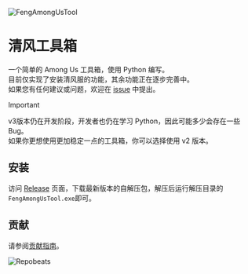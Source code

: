 ![FengAmongUsTool](https://socialify.git.ci/QingFengTechnology/FengAmongUsTool/image?custom_language=Python&description=1&font=KoHo&language=1&name=1&owner=1&pattern=Solid&theme=Auto)

# 清风工具箱

一个简单的 Among Us 工具箱，使用 Python 编写。\
目前仅实现了安装清风服的功能，其余功能正在逐步完善中。\
如果您有任何建议或问题，欢迎在 [issue](https://github.com/QingFengTechnology/FengAmongUsTool/issues) 中提出。

> [!Important]
> v3版本仍在开发阶段，开发者也仍在学习 Python，因此可能多少会存在一些Bug。\
> 如果你更想使用更加稳定一点的工具箱，你可以选择使用 v2 版本。

## 安装

访问 [Release](https://github.com/QingFengTechnology/FengAmongUsTool/releases) 页面，下载最新版本的自解压包，解压后运行解压目录的`FengAmongUsTool.exe`即可。 

## 贡献

请参阅[贡献指南](CONTRIBUTING.md)。

![Repobeats](https://repobeats.axiom.co/api/embed/3b89eff8cff2ed650ba8fc937ed4aa8b8f4f0fcf.svg "Repobeats analytics image")